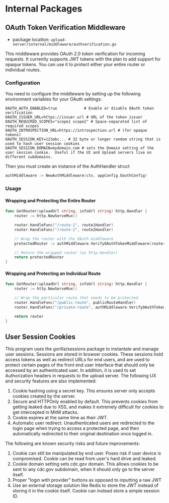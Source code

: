 # Internal Packages

## OAuth Token Verification Middleware

- package location: `upload-server/internal/middleware/authverification.go`

This middleware provides OAuth 2.0 token verification for incoming requests. It currently supports JWT tokens with the plan to add support for opaque tokens. You can use it to protect either your entire router or individual routes.

### Configuration

You need to configure the middleware by setting up the following environment variables for your OAuth settings:

```shell
OAUTH_AUTH_ENABLED=true            # Enable or disable OAuth token verification
OAUTH_ISSUER_URL=https://issuer.url # URL of the token issuer
OAUTH_REQUIRED_SCOPES="scope1 scope2" # Space-separated list of required scopes
OAUTH_INTROSPECTION_URL=https://introspection.url # (for opaque tokens)
OAUTH_SESSION_KEY=123abc... # 32 byte or longer random string that is used to hash user session cookies
OAUTH_SESSION_DOMAIN=mydomain.com # sets the Domain setting of the user session cookie.  Useful if the UI and Upload servers live on different subdomains.
```

Then you must create an instance of the AuthHandler struct

```go
authMiddleware := NewAuthMiddleware(ctx, appConfig.OauthConfig)
```

### Usage

#### Wrapping and Protecting the Entire Router

```go
func GetRouter(uploadUrl string, infoUrl string) http.Handler {
    router := http.NewServeMux()

    router.HandleFunc("/route-1", route1Handler)
    router.HandleFunc("/route-2", route2Handler)

    // Wrap the router with the OAuth middleware
    protectedRouter := authMiddleware.VerifyOAuthTokenMiddleware(router)

    // Return the wrapped router (as http.Handler)
    return protectedRouter
}
```

#### Wrapping and Protecting an Individual Route

```go
func GetRouter(uploadUrl string, infoUrl string) http.Handler {
    router := http.NewServeMux()

    // Wrap the particular route that needs to be protected
    router.HandleFunc("/public-route", publicRouteHandler)
    router.HandleFunc("/private-route", authMiddleware.VerifyOAuthTokenMiddleware(privateRouteHandler))

    return router
}
```

## User Session Cookies
This program uses the gorilla/sessions package to instantate and manage user sessions.  Sessions are stored in browser cookies.  These sessions hold access tokens as well as redirect URLs for end users, and are used to protect certain pages of the front end user interface that should only be accessed by an authenticated user.  In addition, it is used to set Authorization headers in requests to the upload server.  The following UX and security features are also implemented:

1. Cookie hashing using a secret key.  This ensures server only accepts cookies created by the server.
2. Secure and HTTPOnly enabled by default.  This prevents cookies from getting leaked due to XSS, and makes it extremely difficult for cookies to get intercepted in MitM attacks.
3. Cookie expires at the same time as their JWT.
4. Automatic user redirect.  Unauthenticated users are redirected to the login page when trying to access a protected page, and then automatically redirected to their original destination once logged in.

The following are known security risks and future improvements:

1. Cookie can still be manipulated by end user.  Poses risk if user device is compromised.  Cookie can be read from user's hard drive and leaked.
2. Cookie domain setting sets cdc.gov domain.  This allows cookies to be sent to any cdc.gov subdomain, when it should only go to the server itself.
3. Proper "login with provider" buttons as opposed to inputting a raw JWT
4. Use an external storage solution like Redis to store the JWT instead of storing it in the cookie itself.  Cookie can instead store a simple session ID.